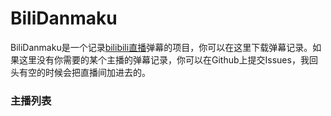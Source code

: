 # BiliDanmaku

BiliDanmaku是一个记录[bilibili直播](https://live.bilibili.com/)弹幕的项目，你可以在这里下载弹幕记录。如果这里没有你需要的某个主播的弹幕记录，你可以在Github上提交Issues，我回头有空的时候会把直播间加进去的。

### 主播列表

<div id="danmaku_list"></div>

<script src='public/jquery.min.js'></script>
<script type="text/javascript">
    $().ready(() => {
        let danmaku_list = $('#danmaku_list');
        let api = 'https://kaguramea.net/biliDanmaku';
        danmaku_list.css({
            display: 'flex',
            'flex-direction': 'row',
            'flex-wrap': 'wrap',
            width: '100%'
        });
        $.get(api, (res) => {
            for (let r in res.data) {
       			danmaku_list.append(
                    $('<img>')
                    	.css({
                        	'border-radius': '25px',
                        	height: '50px',
                       	 	width: '50px',
                        	margin: '5px'
                    	})
                    	.attr({
                            src: 'https://kaguramea.net/media/danmaku/' + res.data[r].roomid + '.jpg',
                            loading: 'lazy',
                            alt: '' + res.data[r].name,
                            onerror: 'this.src="https://kaguramea.net/media/danmaku/default.png"'
                        })
                    	.click(() => {
                            window.open('https://github.com/See-Night/BiliDanmaku/tree/logs/' + res.data[r].roomid);
                        })
                );         
            }
        });
    });
</script>




